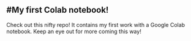 #My first Colab notebook!
---
Check out this nifty repo! It contains my first work with a Google Colab notebook. Keep an eye out for more coming this way!
